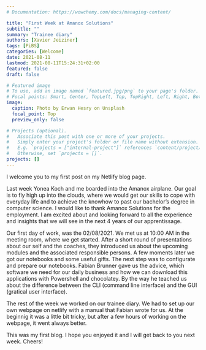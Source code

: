 ```yaml
---
# Documentation: https://wowchemy.com/docs/managing-content/

title: "First Week at Amanox Solutions"
subtitle: ""
summary: "Trainee diary"
authors: [Xavier Jeiziner]
tags: [PiBS]
categories: [Welcome]
date: 2021-08-11
lastmod: 2021-08-11T15:24:31+02:00
featured: false
draft: false

# Featured image
# To use, add an image named `featured.jpg/png` to your page's folder.
# Focal points: Smart, Center, TopLeft, Top, TopRight, Left, Right, BottomLeft, Bottom, BottomRight.
image:
  caption: Photo by Erwan Hesry on Unsplash
  focal_point: Top
  preview_only: false

# Projects (optional).
#   Associate this post with one or more of your projects.
#   Simply enter your project's folder or file name without extension.
#   E.g. `projects = ["internal-project"]` references `content/project/deep-learning/index.md`.
#   Otherwise, set `projects = []`.
projects: []
---
```

I welcome you to my first post on my Netlify blog page.

Last week Yonea Koch and me boarded into the Amanox airplane. Our goal is to fly high up into the clouds, where we would get our skills to cope with everyday life and to achieve the knowhow to past our bachelor’s degree in computer science. I would like to thank Amanox Solutions for the employment. I am excited about and looking forward to all the experience and insights that we will see in the next 4 years of our apprentissage.

Our first day of work, was the 02/08/2021. We met us at 10:00 AM in the meeting room, where we get started. After a short round of presentations about our self and the coaches, they introduced us about the upcoming modules and the associated responsible persons. A few moments later we got our notebooks and some useful gifts.
The next step was to configurate and prepare our notebooks. Fabian Brunner gave us the advice, which software we need for our daily business and how we can download this applications with Powershell and chocolatey. By the way he teached us about the difference between the CLI (command line interface) and the GUI (gratical user interface).

The rest of the week we worked on our trainee diary. We had to set up our own webpage on netlify with a manual that Fabian wrote for us. At the beginnig it was a little bit tricky, but after a few hours of working on the webpage, it went always better.

This was my first blog. I hope you enjoyed it and I will get back to you next week.
Cheers!
